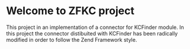 # Welcome to ZFKC project
This project in an implementation of a connector for KCFinder module.
In this project the connector distibuited with KCFinder has been radically modified in order to follow 
the Zend Framework style. 